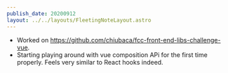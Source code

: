 ```yaml
---
publish_date: 20200912
layout: ../../layouts/FleetingNoteLayout.astro
---
```


- Worked on https://github.com/chiubaca/fcc-front-end-libs-challenge-vue.
- Starting playing around with vue composition APi for the first time properly. Feels very similar to React hooks indeed.

